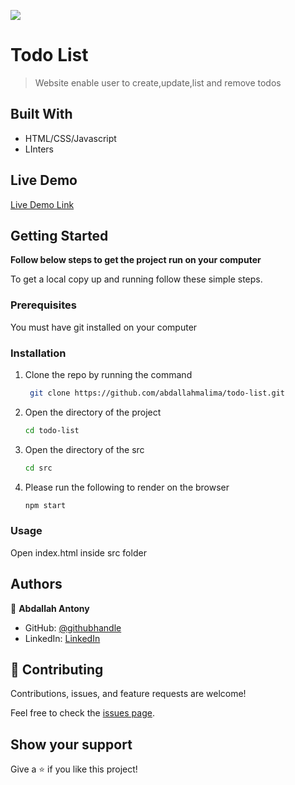 ![](https://img.shields.io/badge/Microverse-blueviolet)

# Todo List 

>Website enable user to create,update,list and remove todos


## Built With

- HTML/CSS/Javascript
- LInters

## Live Demo
[Live Demo Link](https://abdallahmalima.github.io/todo-list/dist/)

## Getting Started

**Follow below steps to get the project run on your computer**



To get a local copy up and running follow these simple steps.

### Prerequisites
You must have git installed on your computer
### Installation

1. Clone the repo by running the command
   ```sh
    git clone https://github.com/abdallahmalima/todo-list.git
   ```
2. Open the directory of the project
   ```sh
   cd todo-list
   ```
3. Open the directory of the src
   ```sh
   cd src
   ```

5. Please run the following to render on the browser
   ```sh
   npm start
   ```
### Usage
Open index.html inside src folder


## Authors

👤 **Abdallah Antony**

- GitHub: [@githubhandle](https://github.com/abdallahmalima)
- LinkedIn: [LinkedIn](https://www.linkedin.com/in/abdallah-malima-antony)



## 🤝 Contributing

Contributions, issues, and feature requests are welcome!

Feel free to check the [issues page](../../issues/).
## Show your support

Give a ⭐️ if you like this project!

